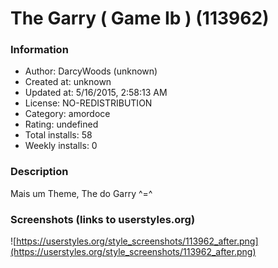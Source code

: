 # The Garry ( Game Ib ) (113962)

### Information
- Author: DarcyWoods (unknown)
- Created at: unknown
- Updated at: 5/16/2015, 2:58:13 AM
- License: NO-REDISTRIBUTION
- Category: amordoce
- Rating: undefined
- Total installs: 58
- Weekly installs: 0


### Description
Mais um Theme, The do Garry ^=^


### Screenshots (links to userstyles.org)
![https://userstyles.org/style_screenshots/113962_after.png](https://userstyles.org/style_screenshots/113962_after.png)


